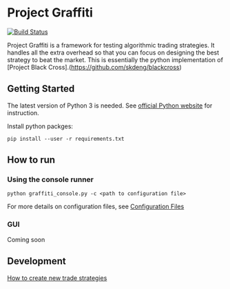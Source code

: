 # Project Graffiti

[![Build Status](https://travis-ci.com/skdeng/graffiti.svg?branch=master)](https://travis-ci.com/skdeng/graffiti)

Project Graffiti is a framework for testing algorithmic trading strategies. It handles all the extra overhead so that you can focus on designing the best strategy to beat the market. This is essentially the python implementation of [Project Black Cross].(https://github.com/skdeng/blackcross)

## Getting Started

The latest version of Python 3 is needed. See [official Python website](https://www.python.org/downloads/release/python-371/) for instruction.

Install python packges:

`pip install --user -r requirements.txt`

## How to run

### Using the console runner

`python graffiti_console.py -c <path to configuration file>`

For more details on configuration files, see [Configuration Files](./docs/config_files.md)

### GUI

Coming soon

## Development

[How to create new trade strategies](./docs/strategy/static_strategy.md)

